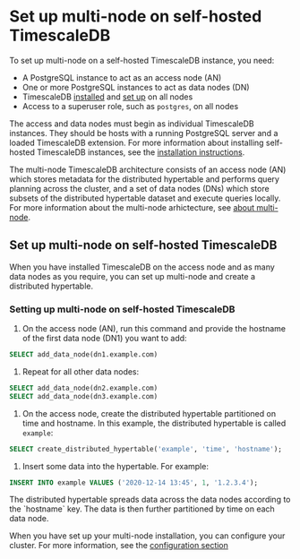 # Set up multi-node on self-hosted TimescaleDB
To set up multi-node on a self-hosted TimescaleDB instance, you need:
*   A PostgreSQL instance to act as an access node (AN)
*   One or more PostgreSQL instances to act as data nodes (DN)
*   TimescaleDB [installed][install] and [set up][setup] on all nodes
*   Access to a superuser role, such as `postgres`, on all nodes

The access and data nodes must begin as individual TimescaleDB instances. They should be hosts with a running PostgreSQL server and a loaded TimescaleDB extension. For more information about installing self-hosted TimescaleDB instances, see the [installation instructions][install].

The multi-node TimescaleDB architecture consists of an access node (AN) which stores metadata for the distributed hypertable and performs query planning across the cluster, and a set of data nodes (DNs) which store subsets of the distributed hypertable dataset and execute queries locally. For more information about the multi-node arhictecture, see [about multi-node][about-multi-node].

## Set up multi-node on self-hosted TimescaleDB
When you have installed TimescaleDB on the access node and as many data nodes as you require, you can set up multi-node and create a distributed hypertable.

<procedure>

### Setting up multi-node on self-hosted TimescaleDB
1.  On the access node (AN), run this command and provide the hostname of the first data node (DN1) you want to add:
```sql
SELECT add_data_node(dn1.example.com)
```
1.  Repeat for all other data nodes:
```sql
SELECT add_data_node(dn2.example.com)
SELECT add_data_node(dn3.example.com)
```
1.  On the access node, create the distributed hypertable partitioned on time and hostname. In this example, the distributed hypertable is called `example`:
```sql
SELECT create_distributed_hypertable('example', 'time', 'hostname');
```
1.  Insert some data into the hypertable. For example:
```sql
INSERT INTO example VALUES ('2020-12-14 13:45', 1, '1.2.3.4');
```

<highlight type="note">
The distributed hypertable spreads data across the data nodes according to the `hostname` key. The data is then further partitioned by time on each data node.
</highlight>

</procedure>

When you have set up your multi-node installation, you can configure your cluster. For more information, see the [configuration section][configuration]


[configuration]: /how-to-guides/multinode-timescaledb/multinode-config/
[install]: /how-to-guides/install-timescaledb
[setup]: /how-to-guides/install-timescaledb/post-install-setup
[about-multi-node]: /how-to-guides/multinode-timescaledb/about-multinode/
